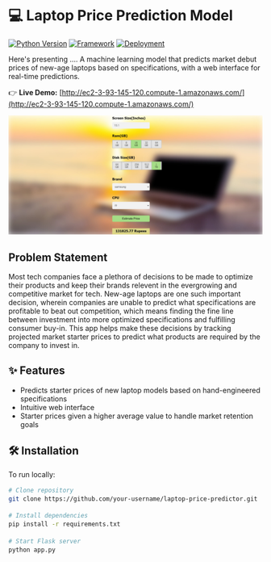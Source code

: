 # 💻 Laptop Price Prediction Model

[![Python Version](https://img.shields.io/badge/Python-3.8%2B-blue)](https://python.org)
[![Framework](https://img.shields.io/badge/Framework-Flask-red)](https://flask.palletsprojects.com/)
[![Deployment](https://img.shields.io/badge/Deployment-AWS-purple)](https://aws.amazon.com/)

Here's presenting .... A machine learning model that predicts market debut prices of new-age laptops based on specifications, with a web interface for real-time predictions. 

👉 **Live Demo:** [http://ec2-3-93-145-120.compute-1.amazonaws.com/](http://ec2-3-93-145-120.compute-1.amazonaws.com/)

![App Screenshot](/screenshots/interface.jpg) 

## Problem Statement
Most tech companies face a plethora of decisions to be made to optimize their products and keep their brands relevent in the evergrowing and competitive market for tech. New-age laptops are one such important decision, wherein companies are unable to predict what specifications are profitable to beat out competition, which means finding the fine line between investment into more optimized specifications and fulfilling consumer buy-in. This app helps make these decisions by tracking projected market starter prices to predict what products are required by the company to invest in.

## ✨ Features
- Predicts starter prices of new laptop models based on hand-engineered specifications
- Intuitive web interface 
- Starter prices given a higher average value to handle market retention goals

## 🛠️ Installation
To run locally:
```bash
# Clone repository
git clone https://github.com/your-username/laptop-price-predictor.git

# Install dependencies
pip install -r requirements.txt

# Start Flask server
python app.py
